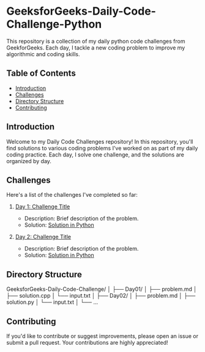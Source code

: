 # GeeksforGeeks-Daily-Code-Challenge-Python

This repository is a collection of my daily python code challenges from GeekforGeeks. Each day, I tackle a new coding problem to improve my algorithmic and coding skills.

## Table of Contents

- [Introduction](#introduction)
- [Challenges](#challenges)
- [Directory Structure](#directory-structure)
- [Contributing](#contributing)

## Introduction

Welcome to my Daily Code Challenges repository! In this repository, you'll find solutions to various coding problems I've worked on as part of my daily coding practice. Each day, I solve one challenge, and the solutions are organized by day.

## Challenges

Here's a list of the challenges I've completed so far:

1. [Day 1: Challenge Title](./Day01)
   - Description: Brief description of the problem.
   - Solution: [Solution in Python](./Day01/solution.py)

2. [Day 2: Challenge Title](./Day02)
   - Description: Brief description of the problem.
   - Solution: [Solution in Python](./Day02/solution.py)

## Directory Structure
GeeksforGeeks-Daily-Code-Challenge/
│
├── Day01/
│ ├── problem.md
│ ├── solution.cpp
│ └── input.txt
│
├── Day02/
│ ├── problem.md
│ ├── solution.py
│ └── input.txt
│
└── ...

## Contributing

If you'd like to contribute or suggest improvements, please open an issue or submit a pull request. Your contributions are highly appreciated!
